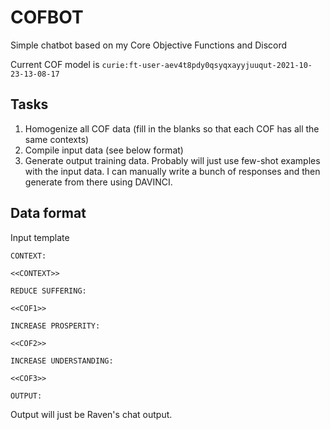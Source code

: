 # COFBOT
Simple chatbot based on my Core Objective Functions and Discord

Current COF model is `curie:ft-user-aev4t8pdy0qsyqxayyjuuqut-2021-10-23-13-08-17`

## Tasks

1. Homogenize all COF data (fill in the blanks so that each COF has all the same contexts)
2. Compile input data (see below format)
3. Generate output training data. Probably will just use few-shot examples with the input data. I can manually write a bunch of responses and then generate from there using DAVINCI.

## Data format

Input template

```
CONTEXT:

<<CONTEXT>>

REDUCE SUFFERING:

<<COF1>>

INCREASE PROSPERITY:

<<COF2>>

INCREASE UNDERSTANDING:

<<COF3>>

OUTPUT:
```

Output will just be Raven's chat output.